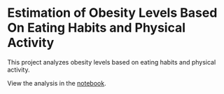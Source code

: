 # Estimation of Obesity Levels Based On Eating Habits and Physical Activity

This project analyzes obesity levels based on eating habits and physical activity.

View the analysis in the [notebook](estimation_of_obesity_levels.ipynb).
